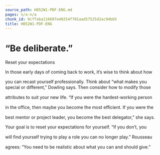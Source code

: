 ```yaml
---
source_path: H052W1-PDF-ENG.md
pages: n/a-n/a
chunk_id: 9cffaba216697e40254f701aad57525d2ac94bb5
title: H052W1-PDF-ENG
---
```

# “Be deliberate.”

Reset your expectations

In those early days of coming back to work, it’s wise to think about how

you can recast yourself professionally. Think about “what makes you special or diﬀerent,” Dowling says. Then consider how to modify those

attributes to suit your new life. “If you were the hardest-working person

in the oﬃce, then maybe you become the most eﬃcient. If you were the

best mentor or project leader, you become the best delegator,” she says.

Your goal is to reset your expectations for yourself. “If you don’t, you

will ﬁnd yourself trying to play a role you can no longer play.” Rousseau

agrees: “You need to be realistic about what you can and should give.”
